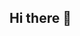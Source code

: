 ## Hi there 👋

<!--
**48Naveenkumar/48Naveenkumar** is a ✨ _special_ ✨ repository because its `README.md` (this file) appears on your GitHub profile.

# 💫 About Me:
🔹 Software Developer Enthusiast – Passionate about building scalable and efficient applications.<br>  
💻 Experience – Experienced in Software Development & Software Engineering Intern.<br>  
🚀 LeetCode Enthusiast – Solved 600+ problems, actively improving problem-solving skills.<br>  
📂 LeetCode Repository – Maintaining a LeetCode repository and working on open-source projects.<br>  
🎯 Tech Stack – Experienced in Python, Django, React.js, PostgreSQL, and TensorFlow.<br>  
📚 Continuous Learner – Exploring Data Structures, Algorithms, and AI-driven applications.<br>  

## 🌐 Socials:
[![Instagram](https://img.shields.io/badge/Instagram-%23E4405F.svg?logo=Instagram&logoColor=white)](https://instagram.com/navinn_48)  
[![LinkedIn](https://img.shields.io/badge/LinkedIn-%230077B5.svg?logo=linkedin&logoColor=white)](https://linkedin.com/in/naveenkumarrv)  
[![Email](https://img.shields.io/badge/Email-D14836?logo=gmail&logoColor=white)](mailto:naveenkumarrv48@gmail.com)  

# 💻 Tech Stack:
![Python](https://img.shields.io/badge/python-3670A0?style=for-the-badge&logo=python&logoColor=ffdd54)  
![JavaScript](https://img.shields.io/badge/javascript-%23323330.svg?style=for-the-badge&logo=javascript&logoColor=%23F7DF1E)  
![Django](https://img.shields.io/badge/django-%23092E20.svg?style=for-the-badge&logo=django&logoColor=white)  
![React](https://img.shields.io/badge/react-%2320232a.svg?style=for-the-badge&logo=react&logoColor=%2361DAFB)  
![PostgreSQL](https://img.shields.io/badge/postgresql-%23316192.svg?style=for-the-badge&logo=postgresql&logoColor=white)  
![TensorFlow](https://img.shields.io/badge/tensorflow-%23FF6F00.svg?style=for-the-badge&logo=tensorflow&logoColor=white)  

# 📊 LeetCode Stats:
[![LeetCode Stats](https://leetcard.jacoblin.cool/Naveenkumar48?theme=dark&ext=contest)](https://leetcode.com/u/Naveenkumar48/)  

![LeetCode Streak](https://leetcard.jacoblin.cool/Naveenkumar48?theme=dark&animation=true)  

---

[![](https://visitcount.itsvg.in/api?id=48Naveenkumar&icon=0&color=0)](https://visitcount.itsvg.in)

-->

